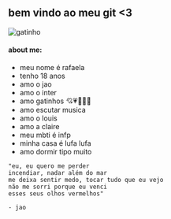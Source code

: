 ## bem vindo ao meu git <3

![gatinho](https://user-images.githubusercontent.com/85495862/186285568-f7b956e2-69ea-4536-a86e-add5a576c2b8.jpg)

#### about me:
- meu nome é rafaela
- tenho 18 anos
- amo o jao
- amo o inter
- amo gatinhos 💘💗💞🤍💖
- amo escutar musica
- amo o louis
- amo a claire
- meu mbti é infp
- minha casa é lufa lufa
- amo dormir tipo muito 


```
"eu, eu quero me perder
incendiar, nadar além do mar
me deixa sentir medo, tocar tudo que eu vejo
não me sorri porque eu venci
esses seus olhos vermelhos"

- jao

```

